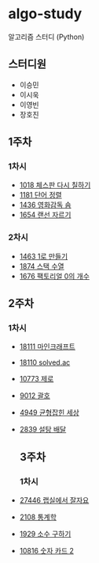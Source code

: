 # algo-study
알고리즘 스터디 (Python)

## 스터디원
* 이승민
* 이시욱
* 이영빈
* 장호진

## 1주차 
### 1차시
* [1018 체스판 다시 칠하기](https://www.acmicpc.net/problem/1018)
* [1181 단어 정렬](https://www.acmicpc.net/problem/1181)
* [1436 영화감독 숌](https://www.acmicpc.net/problem/1436)
* [1654 랜선 자르기](https://www.acmicpc.net/problem/1654)

### 2차시
* [1463 1로 만들기](https://www.acmicpc.net/problem/1463)
* [1874 스택 수열](https://www.acmicpc.net/problem/1874)
* [1676 팩토리얼 0의 개수](https://www.acmicpc.net/problem/1676)

## 2주차
### 1차시
* [18111 마인크래프트](https://www.acmicpc.net/problem/18111)
* [18110 solved.ac](https://www.acmicpc.net/problem/18110)
* [10773 제로](https://www.acmicpc.net/problem/10773)
* [9012 괄호](https://www.acmicpc.net/problem/9012)
* [4949 균형잡힌 세상](https://www.acmicpc.net/problem/4949)
* [2839 설탕 배달](https://www.acmicpc.net/problem/2839)

  ## 3주차
  ### 1차시
* [27446 랩실에서 잘자요](https://www.acmicpc.net/problem/27446)
* [2108 통계학](https://www.acmicpc.net/problem/2108)
* [1929 소수 구하기](https://www.acmicpc.net/problem/1929)
* [10816 숫자 카드 2](https://www.acmicpc.net/problem/10816)

